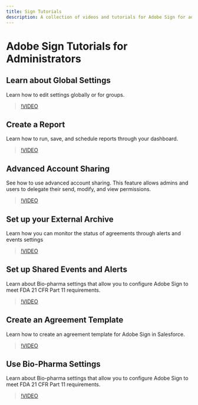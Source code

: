 ```yaml
---
title: Sign Tutorials
description: A collection of videos and tutorials for Adobe Sign for advanced admins.
---
```


# Adobe Sign Tutorials for Administrators

## Learn about Global Settings

Learn how to edit settings globally or for groups.

>[!VIDEO](https://video.tv.adobe.com/v/17358?hidetitle=true)

## Create a Report

Learn how to run, save, and schedule reports through your dashboard.

>[!VIDEO](https://video.tv.adobe.com/v/17357?hidetitle=true)

## Advanced Account Sharing

See how to use advanced account sharing. This feature allows admins and users to delegate their send, modify, and view permissions.

>[!VIDEO](https://video.tv.adobe.com/v/17363?hidetitle=true)

## Set up your External Archive

Learn how you can monitor the status of agreements through alerts and events settings

>[!VIDEO](https://helpx.adobe.com/sign/how-to/adobe-external-archiving.html)

## Set up Shared Events and Alerts

Learn about Bio-pharma settings that allow you to configure Adobe Sign to meet FDA 21 CFR Part 11 requirements.

>[!VIDEO](https://video.tv.adobe.com/v/17359?hidetitle=true)

## Create an Agreement Template

Learn how to create an agreement template for Adobe Sign in Salesforce.

>[!VIDEO](https://video.tv.adobe.com/v/17349?hidetitle=true)

## Use Bio-Pharma Settings

Learn about Bio-pharma settings that allow you to configure Adobe Sign to meet FDA 21 CFR Part 11 requirements.

>[!VIDEO](https://video.tv.adobe.com/v/21748?hidetitle=true)